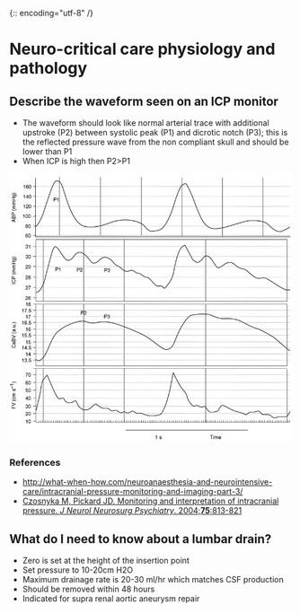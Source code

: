 {:: encoding="utf-8" /}

# Neuro-critical care physiology and pathology

## Describe the waveform seen on an ICP monitor

- The waveform should look like normal arterial trace with additional upstroke (P2) between systolic peak (P1) and dicrotic notch (P3); this is the reflected pressure wave from the non compliant skull and should be lower than P1
- When ICP is high then P2>P1

![ICP waveforms](img/150227_icp_waveforms.png)

### References

- http://what-when-how.com/neuroanaesthesia-and-neurointensive-care/intracranial-pressure-monitoring-and-imaging-part-3/
- [Czosnyka M, Pickard JD. Monitoring and interpretation of intracranial pressure. *J Neurol Neurosurg Psychiatry*. 2004;**75**:813-821](http://jnnp.bmj.com/content/75/6/813.full)


## What do I need to know about a lumbar drain?

- Zero is set at the height of the insertion point
- Set pressure to 10-20cm H2O
- Maximum drainage rate is 20-30 ml/hr  which matches CSF production 
- Should be removed within 48 hours
- Indicated for supra renal aortic aneurysm repair 

